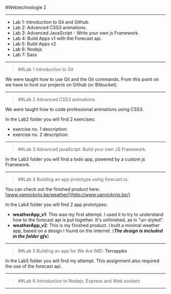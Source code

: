 #Webtechnologie 2

---

* Lab 1:	Introduction to Git and Github.
* Lab 2:	Advanced CSS3 animations.
* Lab 3:	Advanced JavaScript - Write your own js Framework.
* Lab 4:	Build Apps v1 with the Forecast api.
* Lab 5:	Build Apps v2
* Lab 6:	Nodejs
* Lab 7:	Sass

---

>##Lab 1
Introduction to Git

We were taught how to use Git and the Git commands. From this point on we have to host our projects on Github (or Bitbucket).

---


>##Lab 2
Advanced CSS3 animations

We were taught how to code professional animations using CSS3.

In the Lab2 folder you will find 2 exercises:

* exercise no. 1 description:
* exercise no. 2 description:


---

>##Lab 3
Advanced javaScript: Build your own JS Framework.

In the Lab3 folder you will find a todo app, powered by a custom js Framework.

---

>##Lab 4
Building an app prototype using forecast.io.

You can check out the finished product here: [www.yannicknijs.be/weather/](http://www.yannicknijs.be/)

In the Lab4 folder you will find 2 app prototypes:

* **weatherApp_v1**: This was my first attempt. I used it to try to understand how to the forecast api is put together. It's unfinished, as in "un-styled".
* **weatherApp_v2**: This is my finished product. I built a minimal weather app, based on a design I found on the internet. (***The design is included in the folder gfx***)

---


>##Lab 5
Building an app for We Are IMD: **Terrappke**

In the Lab5 folder you will find my attempt. This assignment also required the use of the forecast api.

---

>##Lab 6
Introduction to Nodejs, Express and Web sockets

---


	





